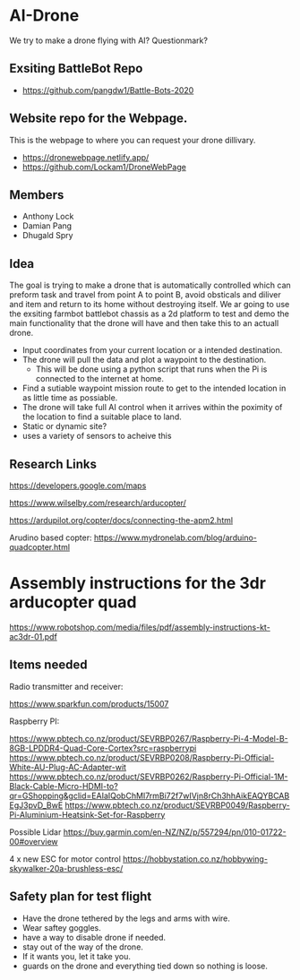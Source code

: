 # AI-Drone
We try to make a drone flying with AI? Questionmark?

## Exsiting BattleBot Repo
- https://github.com/pangdw1/Battle-Bots-2020

## Website repo for the Webpage.
This is the webpage to where you can request your drone dillivary.
- https://dronewebpage.netlify.app/
- https://github.com/Lockam1/DroneWebPage

## Members
- Anthony Lock
- Damian Pang
- Dhugald Spry

## Idea
The goal is trying to make a drone that is automatically controlled which can preform task and travel from point A to point B, avoid obsticals and diliver and item and return to its home without destroying itself. We ar going to use the exsiting farmbot battlebot chassis as a 2d platform to test and demo the main functionality that the drone will have and then take this to an actuall drone.

- Input coordinates from your current location or a intended destination.
- The drone will pull the data and plot a waypoint to the destination.
	- This will be done using a python script that runs when the Pi is connected to the internet at home.
- Find a sutiable waypoint mission route to get to the intended location in as little time as possiable.
- The drone will take full AI control when it arrives within the poximity of the location to find a suitable place to land.
- Static or dynamic site?
- uses a variety of sensors to acheive this

## Research Links
https://developers.google.com/maps


https://www.wilselby.com/research/arducopter/


https://ardupilot.org/copter/docs/connecting-the-apm2.html

Arudino based copter: https://www.mydronelab.com/blog/arduino-quadcopter.html

# Assembly instructions for the 3dr arducopter quad

https://www.robotshop.com/media/files/pdf/assembly-instructions-kt-ac3dr-01.pdf

## Items needed

Radio transmitter and receiver:

https://www.sparkfun.com/products/15007

Raspberry PI:

https://www.pbtech.co.nz/product/SEVRBP0267/Raspberry-Pi-4-Model-B-8GB-LPDDR4-Quad-Core-Cortex?src=raspberrypi
https://www.pbtech.co.nz/product/SEVRBP0208/Raspberry-Pi-Official-White-AU-Plug-AC-Adapter-wit
https://www.pbtech.co.nz/product/SEVRBP0262/Raspberry-Pi-Official-1M-Black-Cable-Micro-HDMI-to?qr=GShopping&gclid=EAIaIQobChMI7rmBi72f7wIVjn8rCh3hhAikEAQYBCABEgJ3pvD_BwE
https://www.pbtech.co.nz/product/SEVRBP0049/Raspberry-Pi-Aluminium-Heatsink-Set-for-Raspberry


Possible Lidar
https://buy.garmin.com/en-NZ/NZ/p/557294/pn/010-01722-00#overview

 4 x new ESC for motor control https://hobbystation.co.nz/hobbywing-skywalker-20a-brushless-esc/

## Safety plan for test flight

- Have the drone tethered by the legs and arms with wire.
- Wear saftey goggles.
- have a way to disable drone if needed.
- stay out of the way of the drone.
- If it wants you, let it take you.
- guards on the drone and everything tied down so nothing is loose.

